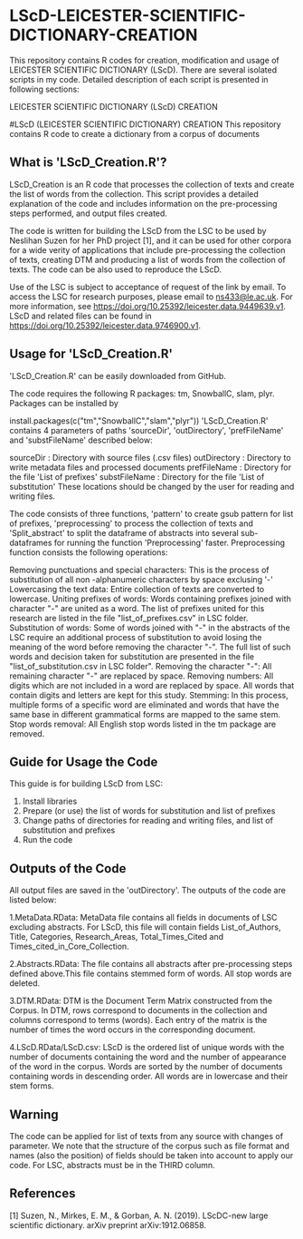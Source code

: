 # LScD-LEICESTER-SCIENTIFIC-DICTIONARY-CREATION

This repository contains R codes for creation, modification and usage of LEICESTER SCIENTIFIC DICTIONARY (LScD). There are several isolated scripts in my code. Detailed description of each script is presented in following sections:

LEICESTER SCIENTIFIC DICTIONARY (LScD) CREATION

#LScD (LEICESTER SCIENTIFIC DICTIONARY) CREATION
This repository contains R code to create a dictionary from a corpus of documents

## What is 'LScD_Creation.R'?
LScD_Creation is an R code that processes the collection of texts and create the list of words from the collection. This script provides a detailed explanation of the code and includes information on the pre-processing steps performed, and output files created.

The code is written for building the LScD from the LSC to be used by Neslihan Suzen for her PhD project [1], and it can be used for other corpora for a wide verity of applications that include pre-processing the collection of texts, creating DTM and producing a list of words from the collection of texts. The code can be also used to reproduce the LScD.

Use of the LSC is subject to acceptance of request of the link by email. To access the LSC for research purposes, please email to ns433@le.ac.uk. For more information, see https://doi.org/10.25392/leicester.data.9449639.v1. LScD and related files can be found in https://doi.org/10.25392/leicester.data.9746900.v1.

## Usage for 'LScD_Creation.R'
'LScD_Creation.R' can be easily downloaded from GitHub.

The code requires the following R packages: tm, SnowballC, slam, plyr. Packages can be installed by

install.packages(c("tm","SnowballC","slam","plyr"))
'LScD_Creation.R' contains 4 parameters of paths 'sourceDir', 'outDirectory', 'prefFileName' and 'substFileName' described below:

 sourceDir     : Directory with source files (.csv files)
 outDirectory  : Directory to write metadata files and processed documents
 prefFileName  : Directory for the file 'List of prefixes'
 substFileName : Directory for the file 'List of substitution'
These locations should be changed by the user for reading and writing files.

The code consists of three functions, 'pattern' to create gsub pattern for list of prefixes, 'preprocessing' to process the collection of texts and 'Split_abstract' to split the dataframe of abstracts into several sub-dataframes for running the function 'Preprocessing' faster. Preprocessing function consists the following operations:

Removing punctuations and special characters: This is the process of substitution of all non -alphanumeric characters by space exclusing '-'
Lowercasing the text data: Entire collection of texts are converted to lowercase.
Uniting prefixes of words: Words containing prefixes joined with character "-" are united as a word. The list of prefixes united for this research are listed in the file "list_of_prefixes.csv" in LSC folder.
Substitution of words: Some of words joined with "-" in the abstracts of the LSC require an additional process of substitution to avoid losing the meaning of the word before removing the character "-". The full list of such words and decision taken for substitution are presented in the file "list_of_substitution.csv in LSC folder".
Removing the character "-": All remaining character "-" are replaced by space.
Removing numbers: All digits which are not included in a word are replaced by space. All words that contain digits and letters are kept for this study.
Stemming: In this process, multiple forms of a specific word are eliminated and words that have the same base in different grammatical forms are mapped to the same stem.
Stop words removal: All English stop words listed in the tm package are removed.

##  Guide for Usage the Code
This guide is for building LScD from LSC:

1. Install libraries
2. Prepare (or use) the list of words for substitution and list of prefixes  
3. Change paths of directories for reading and writing files, and list of substitution and prefixes
4. Run the code
##  Outputs of the Code
All output files are saved in the 'outDirectory'. The outputs of the code are listed below:

1.MetaData.RData: MetaData file contains all fields in documents of LSC excluding abstracts. For LScD, this file will contain fields List_of_Authors, Title, Categories, Research_Areas, Total_Times_Cited and Times_cited_in_Core_Collection.

2.Abstracts.RData: The file contains all abstracts after pre-processing steps defined above.This file contains stemmed form of words. All stop words are deleted.

3.DTM.RData: DTM is the Document Term Matrix constructed from the Corpus. In DTM, rows correspond to documents in the collection and columns correspond to terms (words). Each entry of the matrix is the number of times the word occurs in the corresponding document.

4.LScD.RData/LScD.csv: LScD is the ordered list of unique words with the number of documents containing the word and the number of appearance of the word in the corpus. Words are sorted by the number of documents containing words in descending order. All words are in lowercase and their stem forms.

## Warning
The code can be applied for list of texts from any source with changes of parameter. We note that the structure of the corpus such as file format and names (also the position) of fields should be taken into account to apply our code. For LSC, abstracts must be in the THIRD column.

## References
[1] Suzen, N., Mirkes, E. M., & Gorban, A. N. (2019). LScDC-new large scientific dictionary. arXiv preprint arXiv:1912.06858.
